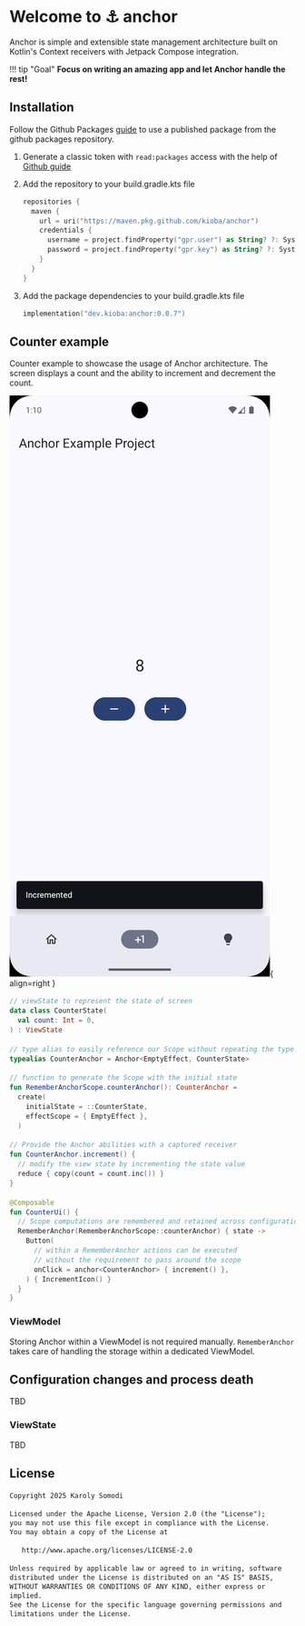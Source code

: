 # Welcome to ⚓️ anchor

Anchor is simple and extensible state management architecture built on Kotlin's Context receivers
with Jetpack Compose integration.

!!! tip "Goal"
    **Focus on writing an amazing app and let Anchor handle the rest!**


## Installation

Follow the Github
Packages [guide](https://docs.github.com/en/packages/working-with-a-github-packages-registry/working-with-the-gradle-registry#using-a-published-package)
to use a published package from the github packages repository.

1. Generate a classic token with `read:packages` access with the help
   of [Github guide](https://docs.github.com/en/packages/working-with-a-github-packages-registry/working-with-the-gradle-registry#authenticating-to-github-packages)

2. Add the repository to your build.gradle.kts file

    ```kotlin
    repositories {
      maven {
        url = uri("https://maven.pkg.github.com/kioba/anchor")
        credentials {
          username = project.findProperty("gpr.user") as String? ?: System.getenv("USERNAME")
          password = project.findProperty("gpr.key") as String? ?: System.getenv("TOKEN")
        }
      }
    }
    ```

3. Add the package dependencies to your build.gradle.kts file

    ```kotlin
    implementation("dev.kioba:anchor:0.0.7")
    ```

## Counter example

Counter example to showcase the usage of Anchor architecture. The screen displays a count and the
ability to increment and decrement the count.

![counter example](images/counter_example_small.png){ align=right }

```kotlin linenums="1" hl_lines="25 29"
// viewState to represent the state of screen
data class CounterState(
  val count: Int = 0,
) : ViewState

// type alias to easily reference our Scope without repeating the type arguments
typealias CounterAnchor = Anchor<EmptyEffect, CounterState>

// function to generate the Scope with the initial state
fun RememberAnchorScope.counterAnchor(): CounterAnchor =
  create(
    initialState = ::CounterState,
    effectScope = { EmptyEffect },
  )

// Provide the Anchor abilities with a captured receiver
fun CounterAnchor.increment() {
  // modify the view state by incrementing the state value
  reduce { copy(count = count.inc()) }
}

@Composable
fun CounterUi() {
  // Scope computations are remembered and retained across configuration changes
  RememberAnchor(RememberAnchorScope::counterAnchor) { state ->
    Button(
      // within a RememberAnchor actions can be executed
      // without the requirement to pass around the scope
      onClick = anchor<CounterAnchor> { increment() },
    ) { IncrementIcon() }
  }
}
```

### ViewModel

Storing Anchor within a ViewModel is not required manually. `RememberAnchor` takes care of handling the storage within a dedicated ViewModel.


## Configuration changes and process death

TBD

### ViewState

TBD

License
--------

    Copyright 2025 Karoly Somodi

    Licensed under the Apache License, Version 2.0 (the "License");
    you may not use this file except in compliance with the License.
    You may obtain a copy of the License at

       http://www.apache.org/licenses/LICENSE-2.0

    Unless required by applicable law or agreed to in writing, software
    distributed under the License is distributed on an "AS IS" BASIS,
    WITHOUT WARRANTIES OR CONDITIONS OF ANY KIND, either express or implied.
    See the License for the specific language governing permissions and
    limitations under the License.
